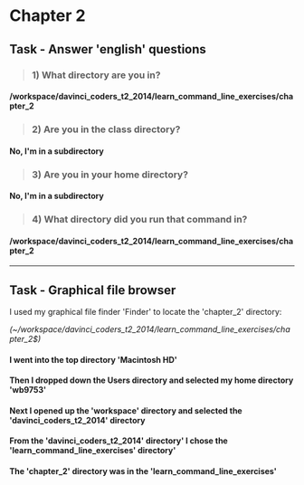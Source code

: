 # Chapter 2

## Task - Answer 'english' questions

>### 1) What directory are you in?

#### /workspace/davinci_coders_t2_2014/learn_command_line_exercises/chapter_2

>### 2) Are you in the class directory?

#### No, I'm in a subdirectory

>### 3) Are you in your home directory?

#### No, I'm in a subdirectory


>### 4) What directory did you run that command in?

#### /workspace/davinci_coders_t2_2014/learn_command_line_exercises/chapter_2

----------------------------------------------------------------------

## Task - Graphical file browser

I used my graphical file finder 'Finder' to locate the 'chapter_2' directory:

_(~/workspace/davinci_coders_t2_2014/learn_command_line_exercises/chapter_2$)_

#### I went into the top directory 'Macintosh HD'
#### Then I dropped down the Users directory and selected my home directory 'wb9753'
#### Next I opened up the 'workspace' directory and selected the 'davinci_coders_t2_2014' directory
#### From the 'davinci_coders_t2_2014' directory' I chose the 'learn_command_line_exercises' directory'
#### The 'chapter_2' directory was in the 'learn_command_line_exercises'

